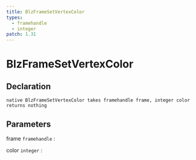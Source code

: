 ```yaml
---
title: BlzFrameSetVertexColor
types:
  - framehandle
  - integer
patch: 1.31
---
```


# BlzFrameSetVertexColor

## Declaration

```jass
native BlzFrameSetVertexColor takes framehandle frame, integer color returns nothing
```

## Parameters
frame `framehandle`
: 

color `integer`
: 

